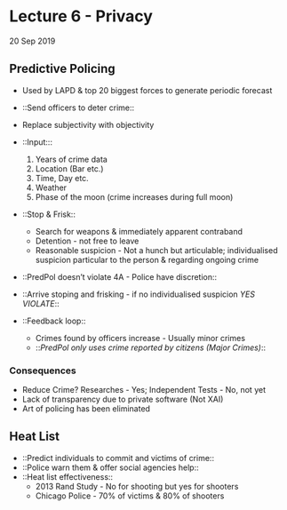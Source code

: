 # Lecture 6 - Privacy
20 Sep 2019

## Predictive Policing
* Used by LAPD & top 20 biggest forces to generate periodic forecast
* ::Send officers to deter crime::
* Replace subjectivity with objectivity
* ::Input:::
	1. Years of crime data
	2. Location (Bar etc.)
	3. Time, Day etc.
	4. Weather
	5. Phase of the moon (crime increases during full moon)
* ::Stop & Frisk:: 
	* Search for weapons & immediately apparent contraband
	* Detention - not free to leave
	* Reasonable suspicion - Not a hunch but articulable; individualised suspicion particular to the person & regarding ongoing crime
* ::PredPol doesn’t violate 4A - Police have discretion::
* ::Arrive stoping and frisking - if no individualised suspicion *YES VIOLATE*::
	
* ::Feedback loop::
	* Crimes found by officers increase - Usually minor crimes
	* ::*PredPol only uses crime reported by citizens (Major Crimes)*::

### Consequences	
* Reduce Crime? Researches - Yes; Independent Tests - No, not yet
* Lack of transparency due to private software (Not XAI)
* Art of policing has been eliminated

## Heat List
* ::Predict individuals to commit and victims of crime::
* ::Police warn them & offer social agencies help::
* ::Heat list effectiveness:: 
	* 2013 Rand Study - No for shooting but yes for shooters
	* Chicago Police - 70% of victims & 80% of shooters
